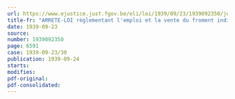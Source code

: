 ```yaml
---
url: https://www.ejustice.just.fgov.be/eli/loi/1939/09/23/1939092350/justel
title-fr: "ARRETE-LOI règlementant l'emploi et la vente du froment indigène"
date: 1939-09-23
source:
number: 1939092350
page: 6591
case: 1939-09-23/30
publication: 1939-09-24
starts:
modifies:
pdf-original:
pdf-consolidated:
---
```


